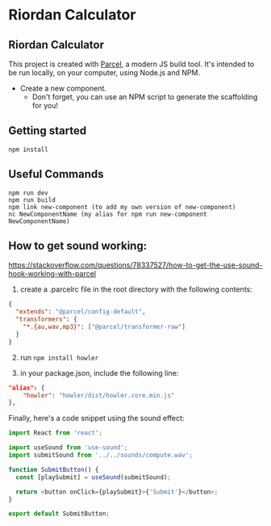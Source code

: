 # Riordan Calculator

## Riordan Calculator

This project is created with [Parcel](https://parceljs.org/), a modern JS build tool. It's intended to be run locally, on your computer, using Node.js and NPM.

- Create a new component.
  - Don't forget, you can use an NPM script to generate the scaffolding for you!

## Getting started

```
npm install
```

## Useful Commands

```
npm run dev
npm run build
npm link new-component (to add my own version of new-component)
nc NewComponentName (my alias for npm run new-component NewComponentName)
```

## How to get sound working:

https://stackoverflow.com/questions/78337527/how-to-get-the-use-sound-hook-working-with-parcel

1. create a .parcelrc file in the root directory with the following contents:

```json
{
  "extends": "@parcel/config-default",
  "transformers": {
    "*.{au,wav,mp3}": ["@parcel/transformer-raw"]
  }
}
```

2. run `npm install howler`

3. in your package.json, include the following line:

```json
"alias": {
    "howler": "howler/dist/howler.core.min.js"
},
```

Finally, here's a code snippet using the sound effect:

```js
import React from 'react';

import useSound from 'use-sound';
import submitSound from '../../sounds/compute.wav';

function SubmitButton() {
  const [playSubmit] = useSound(submitSound);

  return <button onClick={playSubmit}>{'Submit'}</button>;
}

export default SubmitButton;
```
